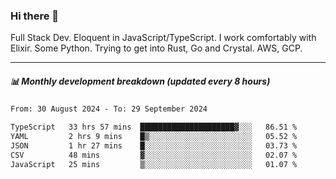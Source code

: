 ### Hi there 👋

Full Stack Dev. Eloquent in JavaScript/TypeScript. I work comfortably with Elixir. Some Python. Trying to get into Rust, Go and Crystal. AWS, GCP.

***

##### 📊 Monthly development breakdown (updated every 8 hours)

<!--START_SECTION:waka-->

```txt
From: 30 August 2024 - To: 29 September 2024

TypeScript   33 hrs 57 mins  █████████████████████▓░░░   86.51 %
YAML         2 hrs 9 mins    █▒░░░░░░░░░░░░░░░░░░░░░░░   05.52 %
JSON         1 hr 27 mins    █░░░░░░░░░░░░░░░░░░░░░░░░   03.73 %
CSV          48 mins         ▓░░░░░░░░░░░░░░░░░░░░░░░░   02.07 %
JavaScript   25 mins         ▒░░░░░░░░░░░░░░░░░░░░░░░░   01.07 %
```

<!--END_SECTION:waka-->
